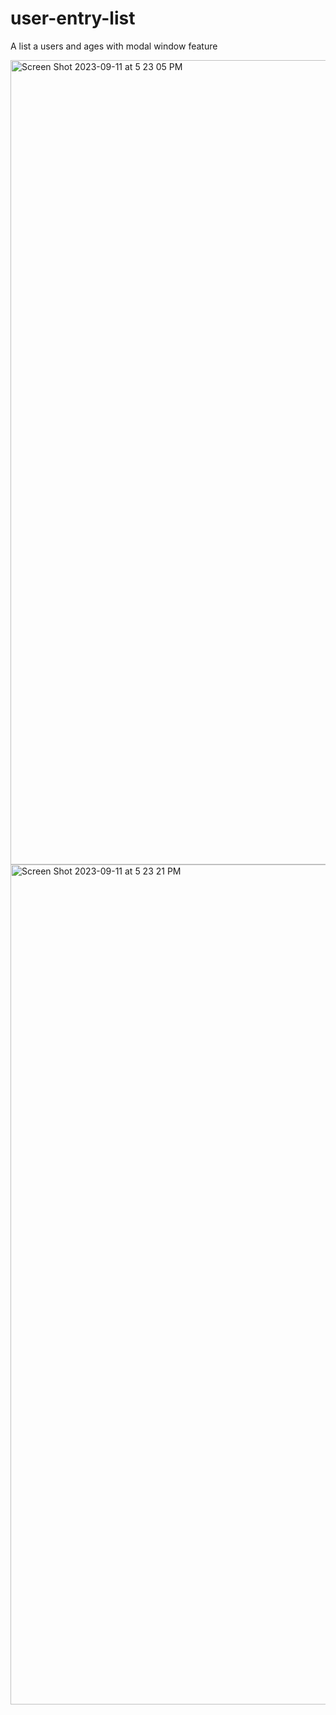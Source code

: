 # user-entry-list
A list a users and ages with modal window feature


<img width="1287" alt="Screen Shot 2023-09-11 at 5 23 05 PM" src="https://github.com/Postrelski/user-entry-list/assets/71254889/2b866357-665f-48b9-aefd-4afef56d4a33">

<img width="1344" alt="Screen Shot 2023-09-11 at 5 23 21 PM" src="https://github.com/Postrelski/user-entry-list/assets/71254889/e6f92292-44f8-4e80-a966-07d0eec4a985">
